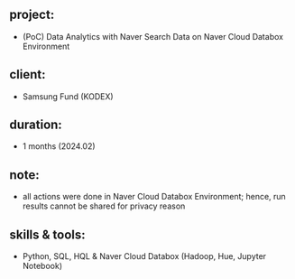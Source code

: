 ## project: 
- (PoC) Data Analytics with Naver Search Data on Naver Cloud Databox Environment
## client: 
- Samsung Fund (KODEX)
## duration: 
- 1 months (2024.02)
## note:
- all actions were done in Naver Cloud Databox Environment; hence, run results cannot be shared for privacy reason
## skills & tools:
- Python, SQL, HQL & Naver Cloud Databox (Hadoop, Hue, Jupyter Notebook)
